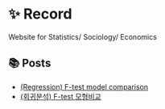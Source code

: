 # ✨ Record

Website for Statistics/ Sociology/ Economics

## 📚 Posts

- [(Regression) F-test model comparison](What-is-model-comparision-F-test.md)
- [(회귀분석) F-test 모형비교](What-is-model-comparision-F-test-ko.md)

